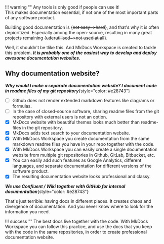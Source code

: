 
!!! warning ""
    Any tools is only good if people can use it!   
    This makes documentation essential, if not one of the most important parts of any software product.

Building good documentation is {~~not easy~>hard~~}, and that's why it is often depioritized. Especially among the open-source, 
resulting in many great projects remaining {~~uderutilised~>not used at all~~}. 

Well, it shouldn't be tlike this. And MkDocs Workspace is created to tackle this problem. ***It is probably one of the 
easiest way to develop and deploy awesome documentation websites.***  



## Why documentation website?
***Why would I make a separate documentation website? I document code in readme files of my git repository***{style="color: #e28743"}

- [ ] Github does not render extended markdown features like diagrams or formulas.
- [ ] In the case of closed-source software, sharing readme files from the git repository with external users is not an option.  
- [X] MkDocs website with beautiful themes looks much better than readme-files in the git repository.
- [X] MkDocs adds text search to your documentation website.
- [X] With MkDocs Workspace you create documentation from the same markdown readme files you have in your repo together with the code.
- [X] With MkDocs Workspace you can easily create a single documentation website from multiple git repositories in Github, GitLab, Bitbucket, etc.
- [X] You can easily add such features as Google Analytics, different languages, and separate documentation for different versions of the software product.
- [X] The resulting documentation website looks professional and classy.

***We use Confluent / Wiki together with GitHub for internal documentation***{style="color: #e28743"}

That's just terrible: having docs in different places. It creates chaos and divergence of documentation. 
And you never know where to look for the information you need. 

!!! success ""
    The best docs live together with the code. With MkDocs Workspace you can follow this practice, 
    and use the docs that you keep with the code in the same repositories, in order to create professional documentation website.


